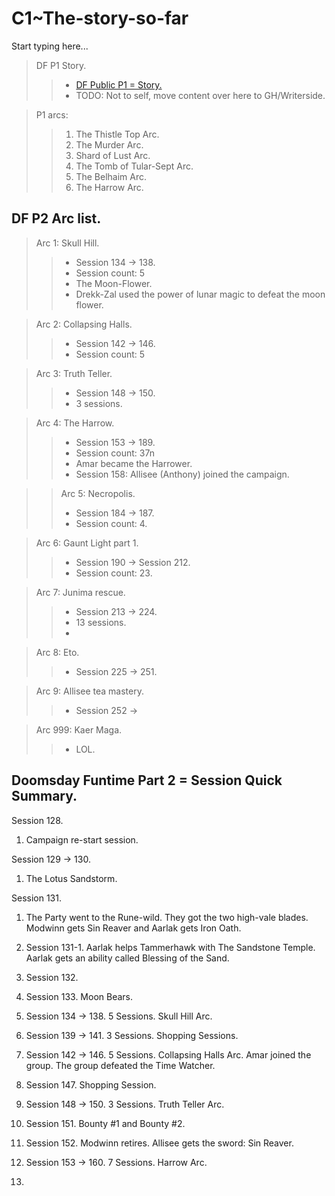 # C1~The-story-so-far

Start typing here...

> DF P1 Story.
>> - [DF Public P1 = Story.](https://www.notion.so/DF-Public-P1-Story-88d3805b1fbe4b9a8a2490e2e67b69d4?pvs=21)
>> - TODO: Not to self, move content over here to GH/Writerside.

> P1 arcs:
>> 1. The Thistle Top Arc.
>> 2. The Murder Arc.
>> 3. Shard of Lust Arc.
>> 4. The Tomb of Tular-Sept Arc.
>> 5. The Belhaim Arc.
>> 6. The Harrow Arc.

## DF P2 Arc list.

> Arc 1: Skull Hill. 
>> - Session 134 -> 138.
>> - Session count: 5
>> - The Moon-Flower.
>> - Drekk-Zal used the power of lunar magic to defeat the moon flower.

> Arc 2: Collapsing Halls.
>> - Session 142 → 146.
 >> - Session count: 5

> Arc 3: Truth Teller.
>> - Session 148 → 150.
>> - 3 sessions.

> Arc 4: The Harrow.
>> - Session 153 → 189.
>> - Session count: 37n
>> - Amar became the Harrower.
>> - Session 158: Allisee (Anthony) joined the campaign.

>> Arc 5: Necropolis.
>> - Session 184 → 187.
>> - Session count: 4.

> Arc 6: Gaunt Light part 1. 
>> - Session 190 -> Session 212.
>> - Session count: 23.

> Arc 7: Junima rescue. 
>> - Session 213 -> 224. 
>> - 13 sessions.
>> - 

> Arc 8: Eto.
>> - Session 225 -> 251.

> Arc 9: Allisee tea mastery.
>> - Session 252 -> 

> Arc 999: Kaer Maga.
>> - LOL.

## Doomsday Funtime Part 2 = Session Quick Summary. 

Session 128.
1. Campaign re-start session.

Session 129 → 130.
1. The Lotus Sandstorm.

Session 131.
1. The Party went to the Rune-wild. They got the two high-vale blades. Modwinn gets Sin Reaver and Aarlak gets Iron Oath.

2. Session 131-1. Aarlak helps Tammerhawk with The Sandstone Temple. Aarlak gets an ability called Blessing of the Sand.
3. Session 132.
4. Session 133. Moon Bears.
5. Session 134 → 138. 5 Sessions. Skull Hill Arc.
6. Session 139 → 141. 3 Sessions. Shopping Sessions.
7. Session 142 → 146. 5 Sessions. Collapsing Halls Arc. Amar joined the group. The group defeated the Time Watcher.
8. Session 147. Shopping Session.
9. Session 148 → 150. 3 Sessions. Truth Teller Arc.
10. Session 151. Bounty #1 and Bounty #2.
11. Session 152. Modwinn retires. Allisee gets the sword: Sin Reaver.
12. Session 153 → 160. 7 Sessions. Harrow Arc.
13. 
